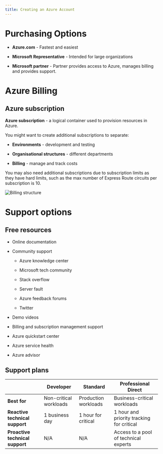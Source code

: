 ```yaml
---
title: Creating an Azure Account
---
```


# Purchasing Options

-   **Azure.com** - Fastest and easiest

-   **Microsoft Representative** - Intended for large organizations

-   **Microsoft partner** - Partner provides access to Azure, manages
    billing and provides support.

# Azure Billing

## Azure subscription

**Azure subscription** - a logical container used to provision resources
in Azure.

You might want to create additional subscriptions to separate:

-   **Environments** - development and testing

-   **Organisational structures** - different departments

-   **Billing** - manage and track costs

You may also need additional subscriptions due to subscription limits as
they have hard limits, such as the max number of Express Route circuits
per subscription is 10.

![Billing structure](/img/Certifications/AZ900/Account/4-billing-structure-overview.png)

# Support options

## Free resources

-   Online documentation

-   Community support

    -   Azure knowledge center

    -   Microsoft tech community

    -   Stack overflow

    -   Server fault

    -   Azure feedback forums

    -   Twitter

-   Demo videos

-   Billing and subscription management support

-   Azure quickstart center

-   Azure service health

-   Azure advisor

## Support plans

|                                 | Developer              | Standard             | Professional Direct                       |
| ------------------------------- | ---------------------- | -------------------- | ----------------------------------------- |
| **Best for**                    | Non-critical workloads | Production workloads | Business-critical workloads               |
| **Reactive technical support**  | 1 business day         | 1 hour for critical  | 1 hour and priority tracking for critical |
| **Proactive technical support** | N/A                    | N/A                  | Access to a pool of technical experts     |
